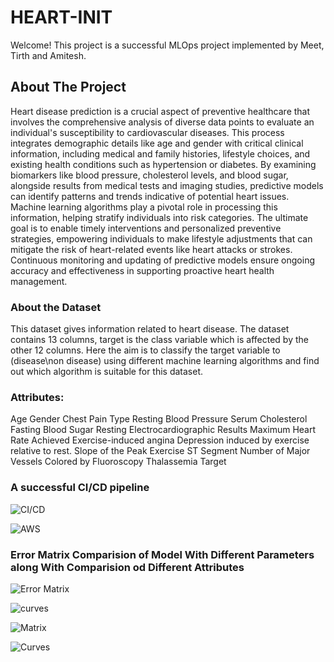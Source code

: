 # HEART-INIT

Welcome! This project is a successful MLOps project implemented by Meet, Tirth and Amitesh.

## About The Project
Heart disease prediction is a crucial aspect of preventive healthcare that involves the comprehensive analysis of diverse data points to evaluate an individual's susceptibility to cardiovascular diseases. This process integrates demographic details like age and gender with critical clinical information, including medical and family histories, lifestyle choices, and existing health conditions such as hypertension or diabetes. By examining biomarkers like blood pressure, cholesterol levels, and blood sugar, alongside results from medical tests and imaging studies, predictive models can identify patterns and trends indicative of potential heart issues. Machine learning algorithms play a pivotal role in processing this information, helping stratify individuals into risk categories. The ultimate goal is to enable timely interventions and personalized preventive strategies, empowering individuals to make lifestyle adjustments that can mitigate the risk of heart-related events like heart attacks or strokes. Continuous monitoring and updating of predictive models ensure ongoing accuracy and effectiveness in supporting proactive heart health management.

### About the Dataset
This dataset gives information related to heart disease. The dataset contains 13 columns, target is the class variable which is affected by the other 12 columns. Here the aim is to classify the target variable to (disease\non disease) using different machine learning algorithms and find out which algorithm is suitable for this dataset.

### Attributes:
Age
Gender
Chest Pain Type
Resting Blood Pressure
Serum Cholesterol
Fasting Blood Sugar
Resting Electrocardiographic Results
Maximum Heart Rate Achieved
Exercise-induced angina
Depression induced by exercise relative to rest.
Slope of the Peak Exercise ST Segment
Number of Major Vessels Colored by Fluoroscopy
Thalassemia
Target


### A successful CI/CD pipeline 
![CI/CD](https://github.com/Meet3456/HEART-INIT/assets/105905490/1c5e0c7e-14a0-49fc-90ed-2f45d77ba612)

![AWS](https://github.com/Meet3456/HEART-INIT/assets/105905490/20e4a612-ec45-4026-9714-c3bc53812b1a)


### Error Matrix Comparision of Model With Different Parameters along With Comparision od Different Attributes

![Error Matrix](https://github.com/Meet3456/HEART-INIT/assets/105905490/07333a62-a21f-4cce-be91-73d2900e8c82)

![curves](https://github.com/Meet3456/HEART-INIT/assets/105905490/32218dc9-41ba-4bec-863b-a1c0b7083314)

![Matrix](https://github.com/Meet3456/HEART-INIT/assets/105905490/a979d108-ad94-4ac9-82af-041cc3dc2cb5)

![Curves](https://github.com/Meet3456/HEART-INIT/assets/105905490/6f54e0a9-d34e-41b3-a5da-8e13bc679bf3)




